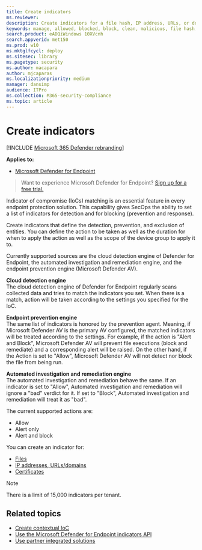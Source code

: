 ```yaml
---
title: Create indicators
ms.reviewer:
description: Create indicators for a file hash, IP address, URLs, or domains that define the detection, prevention, and exclusion of entities.
keywords: manage, allowed, blocked, block, clean, malicious, file hash, ip address, urls, domain
search.product: eADQiWindows 10XVcnh
search.appverid: met150
ms.prod: w10
ms.mktglfcycl: deploy
ms.sitesec: library
ms.pagetype: security
ms.author: macapara
author: mjcaparas
ms.localizationpriority: medium
manager: dansimp
audience: ITPro
ms.collection: M365-security-compliance
ms.topic: article
---
```


# Create indicators

[!INCLUDE [Microsoft 365 Defender rebranding](../../includes/microsoft-defender.md)]


**Applies to:**
- [Microsoft Defender for Endpoint](https://go.microsoft.com/fwlink/p/?linkid=2146631)


>Want to experience Microsoft Defender for Endpoint? [Sign up for a free trial.](https://www.microsoft.com/en-us/WindowsForBusiness/windows-atp?ocid=docs-wdatp-automationexclusionlist-abovefoldlink)

Indicator of compromise (IoCs) matching is an essential feature in every endpoint protection solution. This capability gives SecOps the ability to set a list of indicators for detection and for blocking (prevention and response).

Create indicators that define the detection, prevention, and exclusion of entities. You can define the action to be taken as well as the duration for when to apply the action as well as the scope of the device group to apply it to.

Currently supported sources are the cloud detection engine of Defender for Endpoint, the automated investigation and remediation engine, and the endpoint prevention engine (Microsoft Defender AV).

**Cloud detection engine**<br>
The cloud detection engine of Defender for Endpoint regularly scans collected data and tries to match the indicators you set. When there is a match, action will be taken according to the settings you specified for the IoC.

**Endpoint prevention engine**<br>
The same list of indicators is honored by the prevention agent. Meaning, if Microsoft Defender AV is the primary AV configured, the matched indicators will be treated according to the settings. For example, if the action is "Alert and Block", Microsoft Defender AV will prevent file executions (block and remediate) and a corresponding alert will be raised. On the other hand, if the Action is set to "Allow", Microsoft Defender AV will not detect nor block the file from being run.

**Automated investigation and remediation engine**<BR>
The automated investigation and remediation behave the same. If an indicator is set to "Allow", Automated investigation and remediation will ignore a "bad" verdict for it. If set to "Block", Automated investigation and remediation will treat it as "bad".


The current supported actions are:
- Allow
- Alert only
- Alert and block


You can create an indicator for:
- [Files](indicator-file.md)
- [IP addresses, URLs/domains](indicator-ip-domain.md)
- [Certificates](indicator-certificates.md)


>[!NOTE]
>There is a limit of 15,000 indicators per tenant.


## Related topics

- [Create contextual IoC](respond-file-alerts.md#add-indicator-to-block-or-allow-a-file)
- [Use the Microsoft Defender for Endpoint indicators API](ti-indicator.md)
- [Use partner integrated solutions](partner-applications.md)
